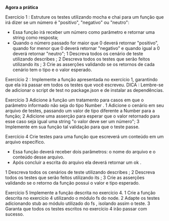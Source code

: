**Agora a prática**

Exercício 1 : Estruture os testes utilizando mocha e chai para um função que irá dizer se um número é "positivo", "negativo" ou "neutro":
  - Essa função irá receber um número como parâmetro e retornar uma string como resposta;
  - Quando o número passado for maior que 0 deverá retornar "positivo", quando for menor que 0 deverá retornar "negativo" e quando igual a 0 deverá retornar "neutro";
    1 Descreva todos os cenário de teste utilizando describes ;
    2 Descreva todos os testes que serão feitos utilizando its ;
    3 Crie as asserções validando se os retornos de cada cenário tem o tipo e o valor esperado.


Exercício 2 : Implemente a função apresentada no exercício 1, garantindo que ela irá passar em todos os testes que você escreveu.
DICA : Lembre-se de adicionar o script de test no package.json e de instalar as dependências.

Exercício 3 Adicione à função um tratamento para casos em que o parâmetro informado não seja do tipo Number .
  1 Adicione o cenário em seu arquivo de testes, passando um valor de tipo diferente a Number para a função;
  2 Adicione uma asserção para esperar que o valor retornado para esse caso seja igual uma string "o valor deve ser um número";
  3 Implemente em sua função tal validação para que o teste passe.


Exercício 4 Crie testes para uma função que escreverá um conteúdo em um arquivo específico.
  - Essa função deverá receber dois parâmetros: o nome do arquivo e o conteúdo desse arquivo.
  - Após concluir a escrita do arquivo ela deverá retornar um ok .

  1 Descreva todos os cenários de teste utilizando describes ;
  2 Descreva todos os testes que serão feitos utilizando its ;
  3 Crie as asserções validando se o retorno da função possui o valor e tipo esperado.


Exercício 5 Implemente a função descrita no exercício 4.
  1 Crie a função descrita no exercício 4 utilizando o módulo fs do node.
  2 Adapte os testes adicionando stub ao módulo utilizado do fs , isolando assim o teste.
  3 Garanta que todos os testes escritos no exercício 4 irão passar com sucesso.
